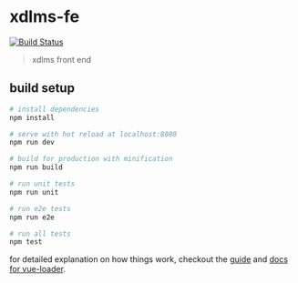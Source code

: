 
# xdlms-fe

[![Build Status][build-badge]][build-status]

> xdlms front end

## build setup

```bash
# install dependencies
npm install

# serve with hot reload at localhost:8080
npm run dev

# build for production with minification
npm run build

# run unit tests
npm run unit

# run e2e tests
npm run e2e

# run all tests
npm test
```

for detailed explanation on how things work, checkout the [guide](http://vuejs-templates.github.io/webpack/) and [docs for vue-loader](http://vuejs.github.io/vue-loader).

[build-badge]: https://img.shields.io/travis/airt/xdlms-fe/master.svg
[build-status]: https://travis-ci.org/airt/xdlms-fe
